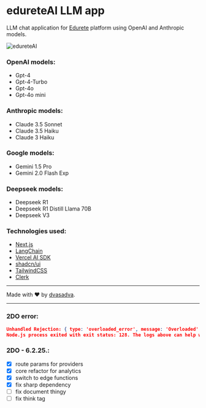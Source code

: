# edureteAI LLM app

LLM chat application for [Edurete](https://edurete.com) platform using OpenAI and Anthropic models.

![edureteAI](https://github.com/snsa-kscc/edureteAI/assets/51080349/276f1ee0-4ef3-409f-8ee1-413e14ad7a4f)

### OpenAI models:

- Gpt-4
- Gpt-4-Turbo
- Gpt-4o
- Gpt-4o mini

### Anthropic models:

- Claude 3.5 Sonnet
- Claude 3.5 Haiku
- Claude 3 Haiku

### Google models:

- Gemini 1.5 Pro
- Gemini 2.0 Flash Exp

### Deepseek models:

- Deepseek R1
- Deepseek R1 Distill Llama 70B
- Deepseek V3

### Technologies used:

- [Next.js](https://nextjs.org)
- [LangChain](https://langchain.com)
- [Vercel AI SDK](https://sdk.vercel.ai/docs)
- [shadcn/ui](https://ui.shadcn.com/)
- [TailwindCSS](https://tailwindcss.com)
- [Clerk](https://clerk.com)

---

Made with ❤️ by [dvasadva](https://dvasadva.com).

---

### 2DO error:

```json
Unhandled Rejection: { type: 'overloaded_error', message: 'Overloaded' }
Node.js process exited with exit status: 128. The logs above can help with debugging the issue.
```

### 2DO - 6.2.25.:

- [x] route params for providers
- [x] core refactor for analytics
- [x] switch to edge functions
- [x] fix sharp dependency
- [ ] fix document thingy
- [ ] fix think tag

